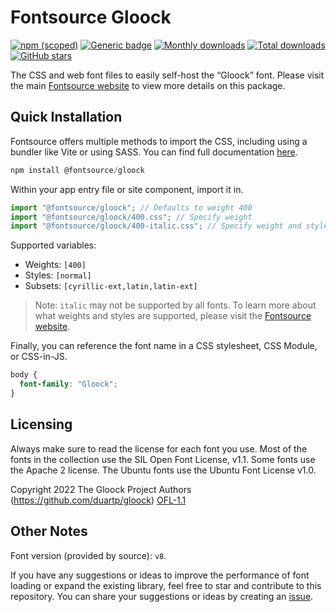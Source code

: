 # Fontsource Gloock

[![npm (scoped)](https://img.shields.io/npm/v/@fontsource/gloock?color=brightgreen)](https://www.npmjs.com/package/@fontsource/gloock) [![Generic badge](https://img.shields.io/badge/fontsource-passing-brightgreen)](https://github.com/fontsource/fontsource) [![Monthly downloads](https://badgen.net/npm/dm/@fontsource/gloock)](https://github.com/fontsource/fontsource) [![Total downloads](https://badgen.net/npm/dt/@fontsource/gloock)](https://github.com/fontsource/fontsource) [![GitHub stars](https://img.shields.io/github/stars/fontsource/fontsource.svg?style=social&label=Star)](https://github.com/fontsource/fontsource/stargazers)

The CSS and web font files to easily self-host the “Gloock” font. Please visit the main [Fontsource website](https://fontsource.org/fonts/gloock) to view more details on this package.

## Quick Installation

Fontsource offers multiple methods to import the CSS, including using a bundler like Vite or using SASS. You can find full documentation [here](https://fontsource.org/docs/getting-started/introduction).

```javascript
npm install @fontsource/gloock
```

Within your app entry file or site component, import it in.

```javascript
import "@fontsource/gloock"; // Defaults to weight 400
import "@fontsource/gloock/400.css"; // Specify weight
import "@fontsource/gloock/400-italic.css"; // Specify weight and style
```

Supported variables:
- Weights: `[400]`
- Styles: `[normal]`
- Subsets: `[cyrillic-ext,latin,latin-ext]`

> Note: `italic` may not be supported by all fonts. To learn more about what weights and styles are supported, please visit the [Fontsource website](https://fontsource.org/fonts/gloock).

Finally, you can reference the font name in a CSS stylesheet, CSS Module, or CSS-in-JS.

```css
body {
  font-family: "Gloock";
}
```

## Licensing
Always make sure to read the license for each font you use. Most of the fonts in the collection use the SIL Open Font License, v1.1. Some fonts use the Apache 2 license. The Ubuntu fonts use the Ubuntu Font License v1.0.

Copyright 2022 The Gloock Project Authors (https://github.com/duartp/gloock)
[OFL-1.1](https://openfontlicense.org)

## Other Notes
Font version (provided by source): `v8`.

If you have any suggestions or ideas to improve the performance of font loading or expand the existing library, feel free to star and contribute to this repository. You can share your suggestions or ideas by creating an [issue](https://github.com/fontsource/fontsource/issues).